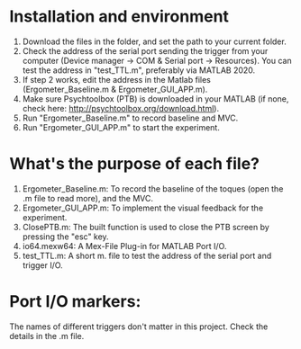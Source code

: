 # Installation and environment
1) Download the files in the folder, and set the path to your current folder. 
2) Check the address of the serial port sending the trigger from your computer (Device manager -> COM & Serial port -> Resources). You can test the address in "test_TTL.m", preferably via MATLAB 2020.
3)  If step 2 works, edit the address in the Matlab files (Ergometer_Baseline.m & Ergometer_GUI_APP.m).
4) Make sure Psychtoolbox (PTB) is downloaded in your MATLAB (if none, check here: http://psychtoolbox.org/download.html).
5) Run "Ergometer_Baseline.m" to record baseline and MVC.
6) Run "Ergometer_GUI_APP.m" to start the experiment.

# What's the purpose of each file?
1) Ergometer_Baseline.m: To record the baseline of the toques (open the .m file to read more), and the MVC. 
2) Ergometer_GUI_APP.m: To implement the visual feedback for the experiment. 
3) ClosePTB.m: The built function is used to close the PTB screen by pressing the "esc" key. 
4) io64.mexw64: A Mex-File Plug-in for MATLAB Port I/O.
5) test_TTL.m: A short m. file to test the address of the serial port and trigger I/O.

# Port I/O markers:
The names of different triggers don't matter in this project. Check the details in the .m file. 
